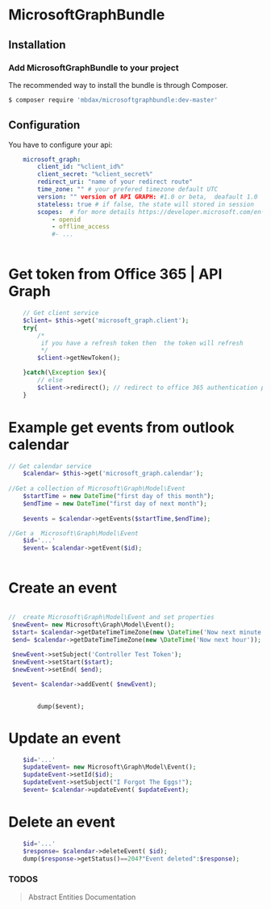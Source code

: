 # MicrosoftGraphBundle

## Installation


### Add MicrosoftGraphBundle to your project

The recommended way to install the bundle is through Composer.

```bash
$ composer require 'mbdax/microsoftgraphbundle:dev-master'
```



## Configuration 

You have to configure your api:
``` yml
    microsoft_graph:
        client_id: "%client_id%"
        client_secret: "%client_secret%"
        redirect_uri: "name of your redirect route"
        time_zone: "" # your prefered timezone default UTC
        version: "" version of API GRAPH: #1.0 or beta,  deafault 1.0
        stateless: true # if false, the state will stored in session
        scopes:  # for more details https://developer.microsoft.com/en-us/graph/docs/authorization/permission_scopes
            - openid
            - offline_access
            #- ...
            
```

# Get  token from Office 365 | API Graph
``` php
    // Get client service 
    $client= $this->get('microsoft_graph.client');
    try{
        /*
         if you have a refresh token then  the token will refresh 
         */
        $client->getNewToken();

    }catch(\Exception $ex){
        // else 
        $client->redirect(); // redirect to office 365 authentication page
    }


```


# Example get events from outlook calendar

``` php
// Get calendar service 
    $calendar= $this->get('microsoft_graph.calendar');
            
//Get a collection of Microsoft\Graph\Model\Event
    $startTime = new DateTime("first day of this month");
    $endTime = new DateTime("first day of next month");
    
    $events = $calendar->getEvents($startTime,$endTime);

//Get a  Microsoft\Graph\Model\Event
    $id='...'
    $event= $calendar->getEvent($id);
     
```


 # Create an event
   ``` php    
            
//  create Microsoft\Graph\Model\Event and set properties
    $newEvent= new Microsoft\Graph\Model\Event();              
    $start= $calendar->getDateTimeTimeZone(new \DateTime('Now next minute'));
    $end= $calendar->getDateTimeTimeZone(new \DateTime('Now next hour'));
    
    $newEvent->setSubject('Controller Test Token');
    $newEvent->setStart($start);
    $newEvent->setEnd( $end);     

    $event= $calendar->addEvent( $newEvent);
     
```

            dump($event);
 # Update an event
``` php
    $id='...'
    $updateEvent= new Microsoft\Graph\Model\Event(); 
    $updateEvent->setId($id);
    $updateEvent->setSubject("I Forgot The Eggs!");
    $event= $calendar->updateEvent( $updateEvent);

``` 

 # Delete an event
``` php
    $id='...'
    $response= $calendar->deleteEvent( $id);
    dump($response->getStatus()==204?"Event deleted":$response);

```


### TODOS
> Abstract Entities
> Documentation